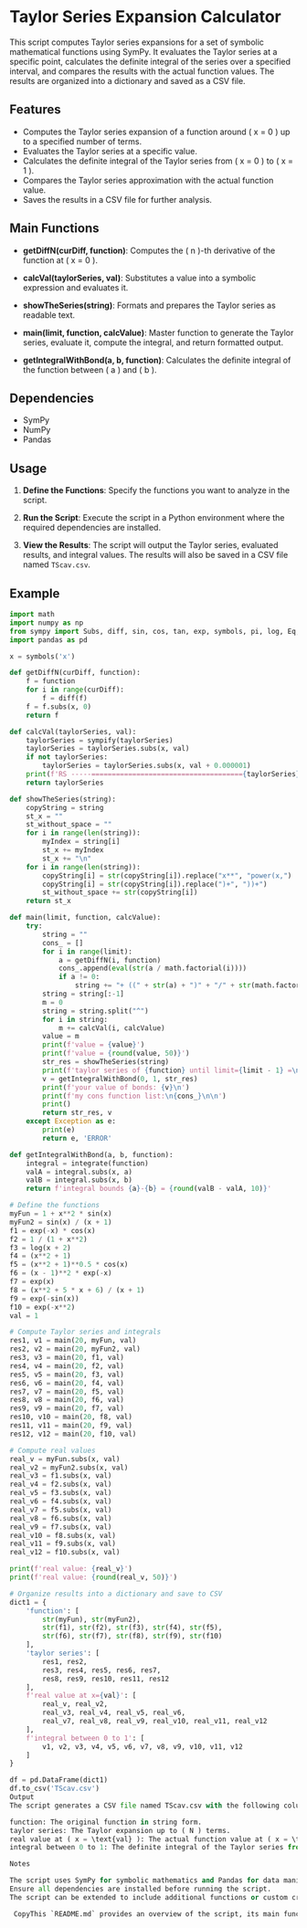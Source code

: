 
# Taylor Series Expansion Calculator

This script computes Taylor series expansions for a set of symbolic mathematical functions using SymPy. It evaluates the Taylor series at a specific point, calculates the definite integral of the series over a specified interval, and compares the results with the actual function values. The results are organized into a dictionary and saved as a CSV file.

## Features

- Computes the Taylor series expansion of a function around \( x = 0 \) up to a specified number of terms.
- Evaluates the Taylor series at a specific value.
- Calculates the definite integral of the Taylor series from \( x = 0 \) to \( x = 1 \).
- Compares the Taylor series approximation with the actual function value.
- Saves the results in a CSV file for further analysis.

## Main Functions

- **getDiffN(curDiff, function)**: Computes the \( n \)-th derivative of the function at \( x = 0 \).

- **calcVal(taylorSeries, val)**: Substitutes a value into a symbolic expression and evaluates it.

- **showTheSeries(string)**: Formats and prepares the Taylor series as readable text.

- **main(limit, function, calcValue)**: Master function to generate the Taylor series, evaluate it, compute the integral, and return formatted output.

- **getIntegralWithBond(a, b, function)**: Calculates the definite integral of the function between \( a \) and \( b \).

## Dependencies

- SymPy
- NumPy
- Pandas

## Usage

1. **Define the Functions**: Specify the functions you want to analyze in the script.

2. **Run the Script**: Execute the script in a Python environment where the required dependencies are installed.

3. **View the Results**: The script will output the Taylor series, evaluated results, and integral values. The results will also be saved in a CSV file named `TScav.csv`.

## Example

```python
import math
import numpy as np
from sympy import Subs, diff, sin, cos, tan, exp, symbols, pi, log, Eq, sympify, atan, acot, asin, acos, sec, integrate, cosh, sinh
import pandas as pd

x = symbols('x')

def getDiffN(curDiff, function):
    f = function
    for i in range(curDiff):
        f = diff(f)
    f = f.subs(x, 0)
    return f

def calcVal(taylorSeries, val):
    taylorSeries = sympify(taylorSeries)
    taylorSeries = taylorSeries.subs(x, val)
    if not taylorSeries:
        taylorSeries = taylorSeries.subs(x, val + 0.000001)
    print(f'RS -----====================================={taylorSeries}')
    return taylorSeries

def showTheSeries(string):
    copyString = string
    st_x = ""
    st_without_space = ""
    for i in range(len(string)):
        myIndex = string[i]
        st_x += myIndex
        st_x += "\n"
    for i in range(len(string)):
        copyString[i] = str(copyString[i]).replace("x**", "power(x,")
        copyString[i] = str(copyString[i]).replace(")+", "))+")
        st_without_space += str(copyString[i])
    return st_x

def main(limit, function, calcValue):
    try:
        string = ""
        cons_ = []
        for i in range(limit):
            a = getDiffN(i, function)
            cons_.append(eval(str(a / math.factorial(i))))
            if a != 0:
                string += "+ ((" + str(a) + ")" + "/" + str(math.factorial(i)) + ")*(x**" + str(i) + ")+0^"
        string = string[:-1]
        m = 0
        string = string.split("^")
        for i in string:
            m += calcVal(i, calcValue)
        value = m
        print(f'value = {value}')
        print(f'value = {round(value, 50)}')
        str_res = showTheSeries(string)
        print(f'taylor series of {function} until limit={limit - 1} =\n{str_res}')
        v = getIntegralWithBond(0, 1, str_res)
        print(f'your value of bonds: {v}\n')
        print(f'my cons function list:\n{cons_}\n\n')
        print()
        return str_res, v
    except Exception as e:
        print(e)
        return e, 'ERROR'

def getIntegralWithBond(a, b, function):
    integral = integrate(function)
    valA = integral.subs(x, a)
    valB = integral.subs(x, b)
    return f'integral bounds {a}-{b} = {round(valB - valA, 10)}'

# Define the functions
myFun = 1 + x**2 * sin(x)
myFun2 = sin(x) / (x + 1)
f1 = exp(-x) * cos(x)
f2 = 1 / (1 + x**2)
f3 = log(x + 2)
f4 = (x**2 + 1)
f5 = (x**2 + 1)**0.5 * cos(x)
f6 = (x - 1)**2 * exp(-x)
f7 = exp(x)
f8 = (x**2 + 5 * x + 6) / (x + 1)
f9 = exp(-sin(x))
f10 = exp(-x**2)
val = 1

# Compute Taylor series and integrals
res1, v1 = main(20, myFun, val)
res2, v2 = main(20, myFun2, val)
res3, v3 = main(20, f1, val)
res4, v4 = main(20, f2, val)
res5, v5 = main(20, f3, val)
res6, v6 = main(20, f4, val)
res7, v7 = main(20, f5, val)
res8, v8 = main(20, f6, val)
res9, v9 = main(20, f7, val)
res10, v10 = main(20, f8, val)
res11, v11 = main(20, f9, val)
res12, v12 = main(20, f10, val)

# Compute real values
real_v = myFun.subs(x, val)
real_v2 = myFun2.subs(x, val)
real_v3 = f1.subs(x, val)
real_v4 = f2.subs(x, val)
real_v5 = f3.subs(x, val)
real_v6 = f4.subs(x, val)
real_v7 = f5.subs(x, val)
real_v8 = f6.subs(x, val)
real_v9 = f7.subs(x, val)
real_v10 = f8.subs(x, val)
real_v11 = f9.subs(x, val)
real_v12 = f10.subs(x, val)

print(f'real value: {real_v}')
print(f'real value: {round(real_v, 50)}')

# Organize results into a dictionary and save to CSV
dict1 = {
    'function': [
        str(myFun), str(myFun2),
        str(f1), str(f2), str(f3), str(f4), str(f5),
        str(f6), str(f7), str(f8), str(f9), str(f10)
    ],
    'taylor series': [
        res1, res2,
        res3, res4, res5, res6, res7,
        res8, res9, res10, res11, res12
    ],
    f'real value at x={val}': [
        real_v, real_v2,
        real_v3, real_v4, real_v5, real_v6,
        real_v7, real_v8, real_v9, real_v10, real_v11, real_v12
    ],
    f'integral between 0 to 1': [
        v1, v2, v3, v4, v5, v6, v7, v8, v9, v10, v11, v12
    ]
}

df = pd.DataFrame(dict1)
df.to_csv('TScav.csv')
Output
The script generates a CSV file named TScav.csv with the following columns:

function: The original function in string form.
taylor series: The Taylor expansion up to ( N ) terms.
real value at ( x = \text{val} ): The actual function value at ( x = \text{val} ).
integral between 0 to 1: The definite integral of the Taylor series from 0 to 1.

Notes

The script uses SymPy for symbolic mathematics and Pandas for data manipulation.
Ensure all dependencies are installed before running the script.
The script can be extended to include additional functions or custom criteria for analysis.

 CopyThis `README.md` provides an overview of the script, its main functions, usage instructions, an
